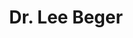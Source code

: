 ---
title: Dr. Lee Beger
redirect_from:
  - /people/dr-lee-s-beger
other_names:
  - Dr. Lee S Beger
layout: people
image: 
image_credit: 
image_alt: 
image_caption: 
details:
  Website: 
  Facebook:
  Twitter: 
  Instagram: 
  LinkedIn: 
  IBDB: 
  IMDb: 
external_links:
---